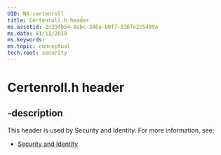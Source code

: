 ```yaml
---
UID: NA:certenroll
title: Certenroll.h header
ms.assetid: 2c29fb54-8abc-346a-b0f7-836fe2c5489a
ms.date: 01/11/2019
ms.keywords: 
ms.topic: conceptual
tech.root: security
---
```


# Certenroll.h header


## -description


This header is used by Security and Identity. For more information, see:

- [Security and Identity](../_security/index.md)

